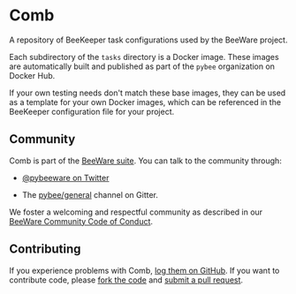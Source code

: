 Comb
====

A repository of BeeKeeper task configurations used by the BeeWare project.

Each subdirectory of the `tasks` directory is a Docker image. These images
are automatically built and published as part of the `pybee` organization
on Docker Hub.

If your own testing needs don't match these base images, they can be used
as a template for your own Docker images, which can be referenced in the
BeeKeeper configuration file for your project.

Community
---------

Comb is part of the [BeeWare suite](http://pybee.org). You can talk to the
community through:

* [@pybeeware on Twitter](https://twitter.com/pybeeware)

* The [pybee/general](https://gitter.im/pybee/general) channel on Gitter.

We foster a welcoming and respectful community as described in our
[BeeWare Community Code of Conduct](http://pybee.org/community/behavior/).

Contributing
------------

If you experience problems with Comb, [log them on
GitHub](https://github.com/pybee/comb/issues). If you want to contribute code,
please [fork the code](https://github.com/pybee/comb) and [submit a pull
request](https://github.com/pybee/comb/pulls).
